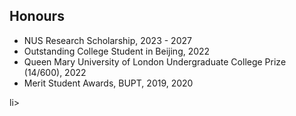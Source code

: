 ## Honours

<ul>
      <li>NUS Research Scholarship, 2023 - 2027</li>
      <li>Outstanding College Student in Beijing, 2022</li>
      <li>Queen Mary University of London Undergraduate College Prize (14/600), 2022</li>
      <li>Merit Student Awards, BUPT, 2019, 2020</ul>li>
</ul>     


